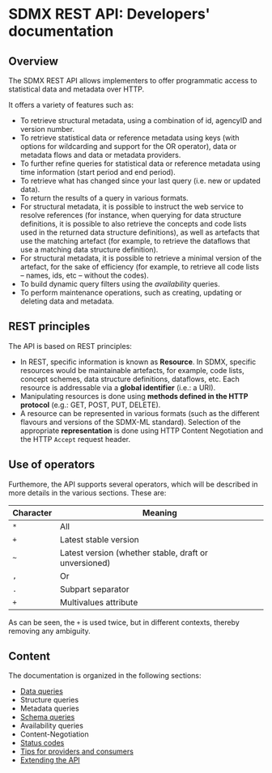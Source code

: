# SDMX REST API: Developers' documentation

## Overview

The SDMX REST API allows implementers to offer programmatic access to statistical data and metadata over HTTP.

It offers a variety of features such as:

- To retrieve structural metadata, using a combination of id, agencyID and version number.
- To retrieve statistical data or reference metadata using keys (with options for wildcarding and support for the OR operator), data or metadata flows and data or metadata providers.
- To further refine queries for statistical data or reference metadata using time information (start period and end period).
- To retrieve what has changed since your last query (i.e. new or updated data).
- To return the results of a query in various formats.
- For structural metadata, it is possible to instruct the web service to resolve references (for instance, when querying for data structure definitions, it is possible to also retrieve the concepts and code lists used in the returned data structure definitions), as well as artefacts that use the matching artefact (for example, to retrieve the dataflows that use a matching data structure definition).
- For structural metadata, it is possible to retrieve a minimal version of the artefact, for the sake of efficiency (for example, to retrieve all code lists – names, ids, etc – without the codes).
- To build dynamic query filters using the _availability_ queries.
- To perform  maintenance operations, such as creating, updating or deleting data and metadata.

## REST principles

The API is based on REST principles:

- In REST, specific information is known as **Resource**. In SDMX, specific resources would be maintainable artefacts, for example, code lists, concept schemes, data structure definitions, dataflows, etc. Each resource is addressable via a **global identifier** (i.e.: a URI).
- Manipulating resources is done using **methods defined in the HTTP protocol** (e.g.: GET, POST, PUT, DELETE).
- A resource can be represented in various formats (such as the different flavours and versions of the SDMX-ML standard). Selection of the appropriate **representation** is done using HTTP Content Negotiation and the HTTP `Accept` request header.

## Use of operators

Furthemore, the API supports several operators, which will be described in more details in the various sections. These are:

| Character | Meaning |
| --- | --- |
| `*` | All |
| `+` | Latest stable version |
| `~` | Latest version (whether stable, draft or unversioned) |
| `,` | Or |
| `.` | Subpart separator |
| `+` | Multivalues attribute |

As can be seen, the `+` is used twice, but in different contexts, thereby removing any ambiguity.

## Content

The documentation is organized in the following sections:

- [Data queries](data.md)
- Structure queries
- Metadata queries
- [Schema queries](schema.md)
- Availability queries
- Content-Negotiation
- [Status codes](status.md)
- [Tips for providers and consumers](tips.md)
- [Extending the API](extend.md)

